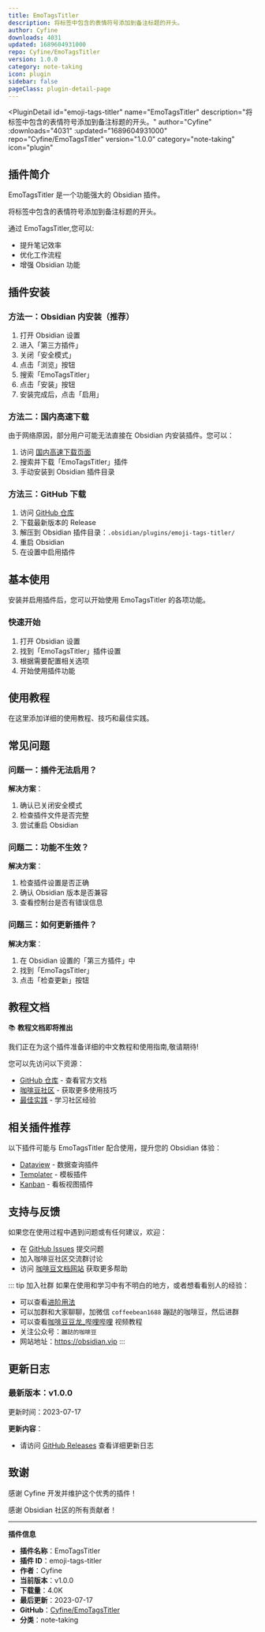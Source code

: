 ```yaml
---
title: EmoTagsTitler
description: 将标签中包含的表情符号添加到备注标题的开头。
author: Cyfine
downloads: 4031
updated: 1689604931000
repo: Cyfine/EmoTagsTitler
version: 1.0.0
category: note-taking
icon: plugin
sidebar: false
pageClass: plugin-detail-page
---
```


<PluginDetail
  id="emoji-tags-titler"
  name="EmoTagsTitler"
  description="将标签中包含的表情符号添加到备注标题的开头。"
  author="Cyfine"
  :downloads="4031"
  :updated="1689604931000"
  repo="Cyfine/EmoTagsTitler"
  version="1.0.0"
  category="note-taking"
  icon="plugin"
>

<!-- AUTO_GENERATED_START -->
## 插件简介

EmoTagsTitler 是一个功能强大的 Obsidian 插件。

将标签中包含的表情符号添加到备注标题的开头。

通过 EmoTagsTitler,您可以:

- 提升笔记效率
- 优化工作流程
- 增强 Obsidian 功能

<!-- AUTO_GENERATED_END -->

<!-- AUTO_GENERATED_START -->
## 插件安装

### 方法一：Obsidian 内安装（推荐）

1. 打开 Obsidian 设置
2. 进入「第三方插件」
3. 关闭「安全模式」
4. 点击「浏览」按钮
5. 搜索「EmoTagsTitler」
6. 点击「安装」按钮
7. 安装完成后，点击「启用」

### 方法二：国内高速下载

由于网络原因，部分用户可能无法直接在 Obsidian 内安装插件。您可以：

1. 访问 [国内高速下载页面](/zh/documentation/obsidian-plugins-download.html)
2. 搜索并下载「EmoTagsTitler」插件
3. 手动安装到 Obsidian 插件目录

### 方法三：GitHub 下载

1. 访问 [GitHub 仓库](https://github.com/Cyfine/EmoTagsTitler)
2. 下载最新版本的 Release
3. 解压到 Obsidian 插件目录：`.obsidian/plugins/emoji-tags-titler/`
4. 重启 Obsidian
5. 在设置中启用插件

## 基本使用

安装并启用插件后，您可以开始使用 EmoTagsTitler 的各项功能。

### 快速开始

1. 打开 Obsidian 设置
2. 找到「EmoTagsTitler」插件设置
3. 根据需要配置相关选项
4. 开始使用插件功能

<!-- AUTO_GENERATED_END -->

<!-- CUSTOM_CONTENT_START:tutorial -->
## 使用教程

在这里添加详细的使用教程、技巧和最佳实践。

<!-- CUSTOM_CONTENT_END:tutorial -->

<!-- SHARED_CONTENT_START -->
## 常见问题

### 问题一：插件无法启用？

**解决方案**：
1. 确认已关闭安全模式
2. 检查插件文件是否完整
3. 尝试重启 Obsidian

### 问题二：功能不生效？

**解决方案**：
1. 检查插件设置是否正确
2. 确认 Obsidian 版本是否兼容
3. 查看控制台是否有错误信息

### 问题三：如何更新插件？

**解决方案**：
1. 在 Obsidian 设置的「第三方插件」中
2. 找到「EmoTagsTitler」
3. 点击「检查更新」按钮

## 教程文档

📚 **教程文档即将推出**

我们正在为这个插件准备详细的中文教程和使用指南,敬请期待!

您可以先访问以下资源：
- [GitHub 仓库](https://github.com/Cyfine/EmoTagsTitler) - 查看官方文档
- [咖啡豆社区](/zh/bases/) - 获取更多使用技巧
- [最佳实践](/zh/best-practices/) - 学习社区经验

## 相关插件推荐

以下插件可能与 EmoTagsTitler 配合使用，提升您的 Obsidian 体验：

- [Dataview](/zh/plugins/dataview.html) - 数据查询插件
- [Templater](/zh/plugins/templater-obsidian.html) - 模板插件
- [Kanban](/zh/plugins/obsidian-kanban.html) - 看板视图插件

## 支持与反馈

如果您在使用过程中遇到问题或有任何建议，欢迎：

- 在 [GitHub Issues](https://github.com/Cyfine/EmoTagsTitler/issues) 提交问题
- 加入咖啡豆社区交流群讨论
- 访问 [咖啡豆文档网站](https://obsidian.vip) 获取更多帮助

::: tip 加入社群
如果在使用和学习中有不明白的地方，或者想看看别人的经验：
- 可以查看[进阶用法](/zh/advanced)
- 可以加群和大家聊聊，加微信 `coffeebean1688` 蹦跶的咖啡豆，然后进群
- 可以查看[咖啡豆豆龙_哔哩哔哩](https://space.bilibili.com/618777356) 视频教程
- 关注公众号：`蹦跶的咖啡豆`
- 网站地址：https://obsidian.vip
:::
<!-- SHARED_CONTENT_END -->

<!-- AUTO_GENERATED_START -->
## 更新日志

### 最新版本：v1.0.0

更新时间：2023-07-17

**更新内容**：
- 请访问 [GitHub Releases](https://github.com/Cyfine/EmoTagsTitler/releases) 查看详细更新日志

## 致谢

感谢 Cyfine 开发并维护这个优秀的插件！

感谢 Obsidian 社区的所有贡献者！

---

**插件信息**
- **插件名称**：EmoTagsTitler
- **插件 ID**：emoji-tags-titler
- **作者**：Cyfine
- **当前版本**：v1.0.0
- **下载量**：4.0K
- **最后更新**：2023-07-17
- **GitHub**：[Cyfine/EmoTagsTitler](https://github.com/Cyfine/EmoTagsTitler)
- **分类**：note-taking
<!-- AUTO_GENERATED_END -->

</PluginDetail>

